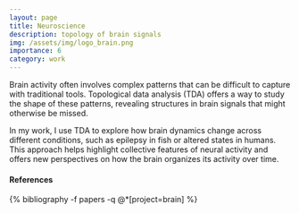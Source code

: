 ```yaml
---
layout: page
title: Neuroscience
description: topology of brain signals
img: /assets/img/logo_brain.png
importance: 6
category: work
---
```


Brain activity often involves complex patterns that can be difficult to capture with traditional tools. Topological data analysis (TDA) offers a way to study the shape of these patterns, revealing structures in brain signals that might otherwise be missed.

In my work, I use TDA to explore how brain dynamics change across different conditions, such as epilepsy in fish or altered states in humans. This approach helps highlight collective features of neural activity and offers new perspectives on how the brain organizes its activity over time.

#### References

<div class="publications">
{% bibliography -f papers -q @*[project=brain] %}
</div>
